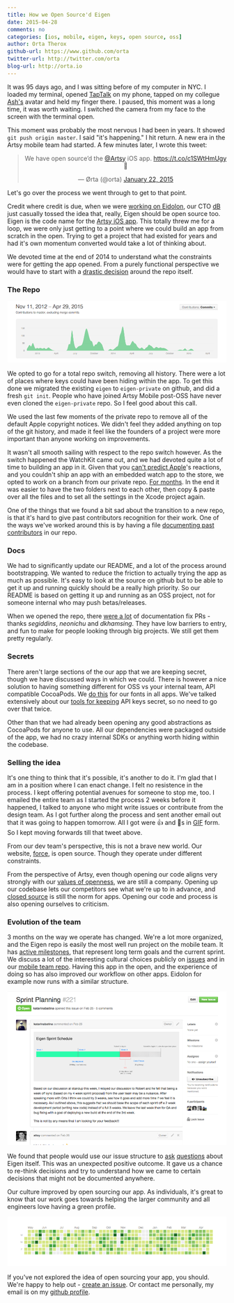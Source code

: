 ```yaml
---
title: How we Open Source'd Eigen 
date: 2015-04-28
comments: no
categories: [ios, mobile, eigen, keys, open source, oss]
author: Orta Therox
github-url: https://www.github.com/orta
twitter-url: http://twitter.com/orta
blog-url: http://orta.io
---
```


It was 95 days ago, and I was sitting before of my computer in NYC. I loaded my terminal, opened [TapTalk](https://taptalk.me) on my phone, tapped on my collegue [Ash's](http://ashfurrow.com) avatar and held my finger there. I paused, this moment was a long time, it was worth waiting. I switched the camera from my face to the screen with the terminal open.

This moment was probably the most nervous I had been in years. It showed `git push origin master`. I said "it's happening." I hit return. A new era in the Artsy mobile team had started. A few minutes later, I wrote this tweet:

<center>
<blockquote class="twitter-tweet" data-cards="hidden" lang="en"><p>We have open source’d the <a href="https://twitter.com/artsy">@Artsy</a> iOS app.&#10;&#10;<a href="https://t.co/c1SWtHmUgy">https://t.co/c1SWtHmUgy</a>&#10;&#10;🎉</p>&mdash; Ørta (@orta) <a href="https://twitter.com/orta/status/558395611754819586">January 22, 2015</a></blockquote>
</center>


Let's go over the process we went through to get to that point.

<!-- more -->

Credit where credit is due, when we were [working on Eidolon](/blog/2014/11/13/eidolon-retrospective/), our CTO [dB](http://code.dblock.org/) just casually tossed the idea that, really, Eigen should be open source too. Eigen is the code name for the [Artsy iOS app](http://iphone.artsy.net/). This totally threw me for a loop, we were only just getting to a point where we could build an app from scratch in the open. Trying to get a project that had existed for years and had it's own momentum converted would take a lot of thinking about.

We devoted time at the end of 2014 to understand what the constraints were for getting the app opened. From a purely functional perspective we would have to start with a [drastic decision](https://github.com/artsy/mobile/issues/11) around the repo itself. 

### The Repo

![Rise And Fall](/images/2015-04-28-open-sourcing-your-apps/rise-and-fall.png)

We opted to go for a total repo switch, removing all history. There were a lot of places where keys could have been hiding within the app. To get this done we migrated the existing `eigen` to `eigen-private` on github, and did a fresh `git init`. People who have joined Artsy Mobile post-OSS have never even cloned the `eigen-private` repo. So I feel good about this call.

We used the last few moments of the private repo to remove all of the default Apple copyright notices. We didn't feel they added anything on top of the git history, and made it feel like the founders of a project were more important than anyone working on improvements.

It wasn't all smooth sailing with respect to the repo switch however. As the switch happened the WatchKit came out, and we had devoted quite a lot of time to building an app in it. Given that you [can't predict Apple](http://www.elischiff.com/blog/2015/3/24/fear-of-apple)'s reactions, and you couldn't ship an app with an embedded watch app to the store, we opted to work on a branch from our private repo. [For months](https://github.com/artsy/eigen/pull/302). In the end it was easier to have the two folders next to each other, then copy & paste over all the files and to set all the settings in the Xcode project again. 

One of the things that we found a bit sad about the transition to a new repo, is that it's hard to give past contributors recognition for their work. One of the ways we've worked around this is by having a file [documenting past contributors](https://github.com/artsy/eigen/pull/409) in our repo.

### Docs

We had to significantly update our README, and a lot of the process around bootstrapping. We wanted to reduce the friction to actually trying the app as much as possible. It's easy to look at the source on github but to be able to get it up and running quickly should be a really high priority. So our README is based on getting it up and running as an OSS project, not for someone internal who may push betas/releases. 

When we opened the repo, there [were a lot](https://github.com/artsy/eigen/pulls?q=is%3Apr+is%3Aclosed+sort%3Acreated-asc) of documentation fix PRs - thanks *segiddins*, *neonichu* and *dkhamsing*. They have low barriers to entry, and fun to make for people looking through big projects. We still get them pretty regularly.

### Secrets

There aren't large sections of the our app that we are keeping secret, though we have discussed ways in which we could. There is however a nice solution to having something different for OSS vs your internal team, API compatible CocoaPods. We [do this](/blog/2014/06/20/artsys-first-closed-source-pod/) for our fonts in all apps. We've talked extensively about our [tools for keeping](/blog/2015/01/21/cocoapods-keys-and-CI/) API keys secret, so no need to go over that twice.

Other than that we had already been opening any good abstractions as CocoaPods for anyone to use. All our dependencies were packaged outside of the app, we had no crazy internal SDKs or anything worth hiding within the codebase.

### Selling the idea

It's one thing to think that it's possible, it's another to do it. I'm glad that I am in a position where I can enact change. I felt no resistence in the process. I kept offering potential avenues for someone to stop me, too. I emailed the entire team as I started the process 2 weeks before it happened, I talked to anyone who might write issues or contribute from the design team. As I got further along the process and sent another email out that it was going to happen tomorrow. All I got were 👍 and 🎉s in [GIF](https://itunes.apple.com/us/app/gifs/id961850017?l=en&mt=12) form. So I kept moving forwards till that tweet above.

From our dev team's perspective, this is not a brave new world. Our website, [force](https://github.com/artsy/force-public), is open source. Though they operate under different constraints.

From the perspective of Artsy, even though opening our code aligns very strongly with our [values of openness](/blog/2015/03/31/the-culture-of-openness-artsy-mobile/), we are still a company. Opening up our codebase lets our competitors see what we're up to in advance, and [closed source](http://code.dblock.org/2015/02/09/becoming-open-source-by-default.html) is still the norm for apps. Opening our code and process is also opening ourselves to criticism. 


### Evolution of the team

3 months on the way we operate has changed. We're a lot more organized, and the Eigen repo is easily the most well run project on the mobile team. It has [active milestones](https://github.com/artsy/eigen/milestones), that represent long term goals and the current sprint. We discuss a lot of the interesting cultural choices publicly on [issues](https://github.com/artsy/eigen/issues/221) and in our [mobile team repo](https://github.com/artsy/mobile/issues). Having this app in the open, and the experience of doing so has also improved our workflow on other apps. Eidolon for example now runs with a similar structure.

![Sprint Planning Issue](/images/2015-04-28-open-sourcing-your-apps/sprint-planning-issue.png)

We found that people would use our issue structure to [ask](https://github.com/artsy/eigen/issues/324) [questions](https://github.com/artsy/eigen/issues/313) about Eigen itself. This was an unexpected positive outcome. It gave us a chance to re-think decisions and try to understand how we came to certain decisions that might not be documented anywhere.

Our culture improved by open sourcing our app. As individuals, it's great to know that our work goes towards helping the larger community and all engineers love having a green profile.

<center>
<img src="/images/2015-04-28-open-sourcing-your-apps/staying-green.png" alt="Staying Green">
</center>

If you've not explored the idea of open sourcing your app, you should. We're happy to help out - [create an issue](https://github.com/artsy/mobile/issues/new). Or contact me personally, my email is on my [github profile](https://github.com/orta).